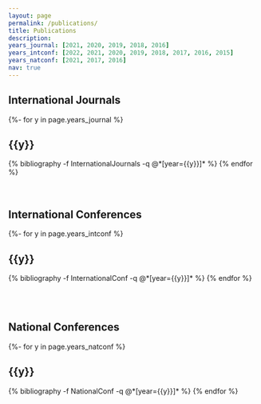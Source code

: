```yaml
---
layout: page
permalink: /publications/
title: Publications
description:
years_journal: [2021, 2020, 2019, 2018, 2016]
years_intconf: [2022, 2021, 2020, 2019, 2018, 2017, 2016, 2015]
years_natconf: [2021, 2017, 2016]
nav: true
---
```

<!-- _pages/publications.md -->
<div class="publications">

<h2>International Journals</h2>
{%- for y in page.years_journal %}
  <h2 class="year">{{y}}</h2>
  {% bibliography -f InternationalJournals -q @*[year={{y}}]* %}
{% endfor %}

</div>
<br><br>
<div class="publications">
<h2>International Conferences</h2>
{%- for y in page.years_intconf %}
  <h2 class="year">{{y}}</h2>
  {% bibliography -f InternationalConf -q @*[year={{y}}]* %}
{% endfor %}

<br><br>
<div class="publications">
<h2>National Conferences</h2>
{%- for y in page.years_natconf %}
  <h2 class="year">{{y}}</h2>
  {% bibliography -f NationalConf -q @*[year={{y}}]* %}
{% endfor %}

</div>
